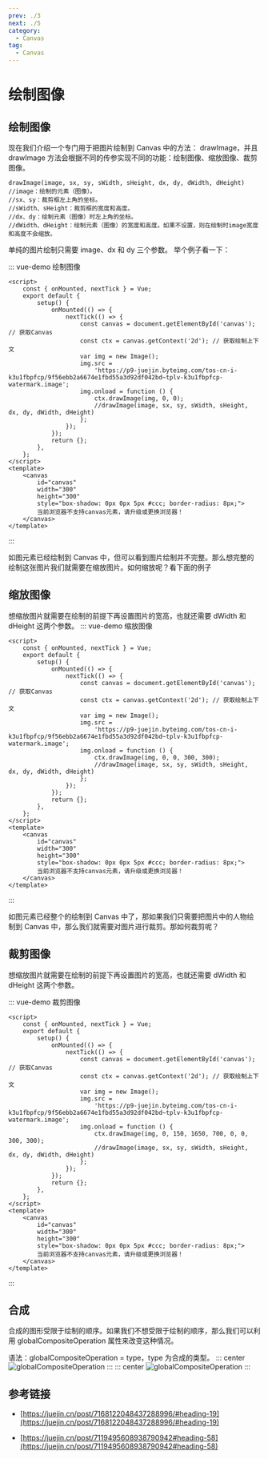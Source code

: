 ```yaml
---
prev: ./3
next: ./5
category:
  - Canvas
tag:
  - Canvas
---
```


# 绘制图像

## 绘制图像

现在我们介绍一个专门用于把图片绘制到 Canvas 中的方法： drawImage，并且 drawImage 方法会根据不同的传参实现不同的功能：绘制图像、缩放图像、裁剪图像。

```js:no-line-numbers
drawImage(image, sx, sy, sWidth, sHeight, dx, dy, dWidth, dHeight)
//image：绘制的元素（图像）。
//sx、sy：裁剪框左上角的坐标。
//sWidth、sHeight：裁剪框的宽度和高度。
//dx、dy：绘制元素（图像）时左上角的坐标。
//dWidth、dHeight：绘制元素（图像）的宽度和高度。如果不设置，则在绘制时image宽度和高度不会缩放。
```

单纯的图片绘制只需要 image、dx 和 dy 三个参数。 举个例子看一下：

::: vue-demo 绘制图像

```vue
<script>
	const { onMounted, nextTick } = Vue;
	export default {
		setup() {
			onMounted(() => {
				nextTick(() => {
					const canvas = document.getElementById('canvas'); // 获取Canvas
					const ctx = canvas.getContext('2d'); // 获取绘制上下文
					var img = new Image();
					img.src =
						'https://p9-juejin.byteimg.com/tos-cn-i-k3u1fbpfcp/9f56ebb2a6674e1fbd55a3d92df042bd~tplv-k3u1fbpfcp-watermark.image';
					img.onload = function () {
						ctx.drawImage(img, 0, 0);
						//drawImage(image, sx, sy, sWidth, sHeight, dx, dy, dWidth, dHeight)
					};
				});
			});
			return {};
		},
	};
</script>
<template>
	<canvas
		id="canvas"
		width="300"
		height="300"
		style="box-shadow: 0px 0px 5px #ccc; border-radius: 8px;">
		当前浏览器不支持canvas元素，请升级或更换浏览器！
	</canvas>
</template>
```

:::

如图元素已经绘制到 Canvas 中，但可以看到图片绘制并不完整。那么想完整的绘制这张图片我们就需要在缩放图片。如何缩放呢？看下面的例子

## 缩放图像

想缩放图片就需要在绘制的前提下再设置图片的宽高，也就还需要 dWidth 和 dHeight 这两个参数。
::: vue-demo 缩放图像

```vue
<script>
	const { onMounted, nextTick } = Vue;
	export default {
		setup() {
			onMounted(() => {
				nextTick(() => {
					const canvas = document.getElementById('canvas'); // 获取Canvas
					const ctx = canvas.getContext('2d'); // 获取绘制上下文
					var img = new Image();
					img.src =
						'https://p9-juejin.byteimg.com/tos-cn-i-k3u1fbpfcp/9f56ebb2a6674e1fbd55a3d92df042bd~tplv-k3u1fbpfcp-watermark.image';
					img.onload = function () {
						ctx.drawImage(img, 0, 0, 300, 300);
						//drawImage(image, sx, sy, sWidth, sHeight, dx, dy, dWidth, dHeight)
					};
				});
			});
			return {};
		},
	};
</script>
<template>
	<canvas
		id="canvas"
		width="300"
		height="300"
		style="box-shadow: 0px 0px 5px #ccc; border-radius: 8px;">
		当前浏览器不支持canvas元素，请升级或更换浏览器！
	</canvas>
</template>
```

:::

如图元素已经整个的绘制到 Canvas 中了，那如果我们只需要把图片中的人物绘制到 Canvas 中，那么我们就需要对图片进行裁剪。那如何裁剪呢？

## 裁剪图像

想缩放图片就需要在绘制的前提下再设置图片的宽高，也就还需要 dWidth 和 dHeight 这两个参数。

::: vue-demo 裁剪图像

```vue
<script>
	const { onMounted, nextTick } = Vue;
	export default {
		setup() {
			onMounted(() => {
				nextTick(() => {
					const canvas = document.getElementById('canvas'); // 获取Canvas
					const ctx = canvas.getContext('2d'); // 获取绘制上下文
					var img = new Image();
					img.src =
						'https://p9-juejin.byteimg.com/tos-cn-i-k3u1fbpfcp/9f56ebb2a6674e1fbd55a3d92df042bd~tplv-k3u1fbpfcp-watermark.image';
					img.onload = function () {
						ctx.drawImage(img, 0, 150, 1650, 700, 0, 0, 300, 300);
						//drawImage(image, sx, sy, sWidth, sHeight, dx, dy, dWidth, dHeight)
					};
				});
			});
			return {};
		},
	};
</script>
<template>
	<canvas
		id="canvas"
		width="300"
		height="300"
		style="box-shadow: 0px 0px 5px #ccc; border-radius: 8px;">
		当前浏览器不支持canvas元素，请升级或更换浏览器！
	</canvas>
</template>
```

:::

## 合成

合成的图形受限于绘制的顺序。如果我们不想受限于绘制的顺序，那么我们可以利用 globalCompositeOperation 属性来改变这种情况。

语法：globalCompositeOperation = type，type 为合成的类型。
::: center
![globalCompositeOperation](./4.webp 'globalCompositeOperation')
:::
::: center
![globalCompositeOperation](./4-1.webp 'globalCompositeOperation')
:::

## 参考链接

- [https://juejin.cn/post/7168122048437288996/#heading-19](https://juejin.cn/post/7168122048437288996/#heading-19)

- [https://juejin.cn/post/7119495608938790942#heading-58](https://juejin.cn/post/7119495608938790942#heading-58)
